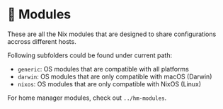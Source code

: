 # 🧩 Modules

These are all the Nix modules that are designed to share configurations accross different hosts.

Following subfolders could be found under current path:

- `generic`: OS modules that are compatible with all platforms
- `darwin`: OS modules that are only compatible with macOS (Darwin)
- `nixos`: OS modules that are only compatible with NixOS (Linux)

For home manager modules, check out `../hm-modules`.